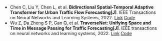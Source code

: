 * Chen C, Liu Y, Chen L, et al. <b>Bidirectional Spatial-Temporal Adaptive Transformer for Urban Traffic Flow Forecasting[J]</b>. IEEE Transactions on Neural Networks and Learning Systems, 2022. [Link](https://ieeexplore.ieee.org/abstract/document/9810964/) [Code](https://github.com/chenchl19941118/Bi-STAT.git)
* Wu Z, Da Zheng S P, Gan Q, et al. <b>TraverseNet: Unifying Space and Time in Message Passing for Traffic Forecasting[J]</b>. IEEE transactions on neural networks and learning systems, 2022. [Link](https://ieeexplore.ieee.org/document/9829541) [Code](https://github.com/nnzhan/TraverseNet)